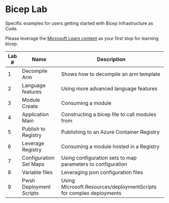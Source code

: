 # Bicep Lab

Specific examples for users getting started with Bicep Infrastructure as Code.

Please leverage the [Microsoft Learn content](https://docs.microsoft.com/en-us/azure/azure-resource-manager/bicep/learn-bicep) as your first stop for learning bicep.

Lab # | Name | Description
--- | --- | ---
1 | Decompile Arm | Shows how to decompile an arm template
2 | Language features | Using more advanced language features
3 | Module Create | Consuming a module
4 | Application Main | Constructing a bicep file to call modules from
5 | Publish to Registry | Publishing to an Azure Container Registry
6 | Leverage Registry | Consuming a module hosted in a Registry
7 | Configuration Set Maps | Using configuration sets to map parameters to configuration
8 | Variable files | Leveraging json configuration files
9 | Pwsh Deployment Scripts | Using Microsoft.Resources/deploymentScripts for complex deployments